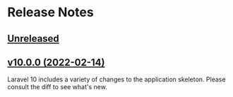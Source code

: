 # Release Notes

## [Unreleased](https://github.com/laravel/laravel/compare/v10.0.0...10.x)

## [v10.0.0 (2022-02-14)](https://github.com/laravel/laravel/compare/v9.5.2...v10.0.0)

Laravel 10 includes a variety of changes to the application skeleton. Please consult the diff to see what's new.
